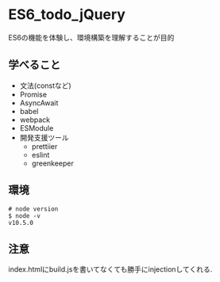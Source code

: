# ES6_todo_jQuery
ES6の機能を体験し、環境構築を理解することが目的

## 学べること
* 文法(constなど)
* Promise
* AsyncAwait
* babel
* webpack
* ESModule
* 開発支援ツール
  + prettiier
  + eslint
  + greenkeeper

## 環境
```{zsh}
# node version
$ node -v
v10.5.0

```

## 注意
index.htmlにbuild.jsを書いてなくても勝手にinjectionしてくれる. 